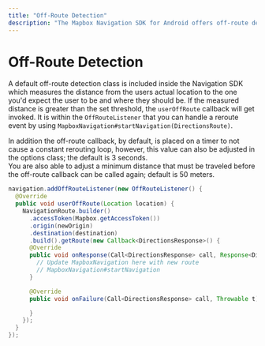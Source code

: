 ```yaml
---
title: "Off-Route Detection"
description: "The Mapbox Navigation SDK for Android offers off-route detection for your Android app's navigation experience. Read this documentation to learn how."
---
```

# Off-Route Detection

A default off-route detection class is included inside the Navigation SDK which measures the distance from the users actual location to the one you'd expect the user to be and where they should be. If the measured distance is greater than the set threshold, the `userOffRoute` callback will get invoked. It is within the `OffRouteListener` that you can handle a reroute event by using `MapboxNavigation#startNavigation(DirectionsRoute)`.

In addition the off-route callback, by default, is placed on a timer to not cause a constant rerouting loop, however, this value can also be adjusted in the options class; the default is 3 seconds.  
You are also able to adjust a minimum distance that must be traveled before the off-route callback can be called again; default is 50 meters.

```java
navigation.addOffRouteListener(new OffRouteListener() {
  @Override
  public void userOffRoute(Location location) {
    NavigationRoute.builder()
      .accessToken(Mapbox.getAccessToken())
      .origin(newOrigin)
      .destination(destination)
      .build().getRoute(new Callback<DirectionsResponse>() {
      @Override
      public void onResponse(Call<DirectionsResponse> call, Response<DirectionsResponse> response) {
        // Update MapboxNavigation here with new route
        // MapboxNavigation#startNavigation
      }

      @Override
      public void onFailure(Call<DirectionsResponse> call, Throwable t) {

      }
    });
  }
});
```

